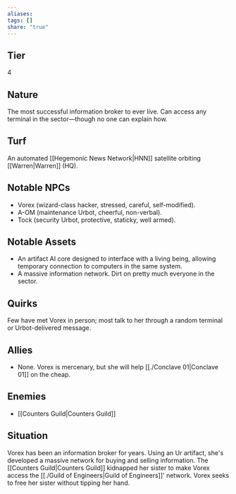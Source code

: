 ```yaml
---
aliases: 
tags: []
share: "true"
---
```

## Tier
4

## Nature
The most successful information broker to ever live. Can access any terminal in the sector—though no one can explain how.

## Turf
An automated [[Hegemonic News Network|HNN]] satellite orbiting [[Warren|Warren]] (HQ).

## Notable NPCs
- Vorex (wizard-class hacker, stressed, careful, self-modified).
- A-OM (maintenance Urbot, cheerful, non-verbal).
- Tock (security Urbot, protective, staticky, well armed).

## Notable Assets
- An artifact AI core designed to interface with a living being, allowing temporary connection to computers in the same system.
- A massive information network. Dirt on pretty much everyone in the sector.

## Quirks
Few have met Vorex in person; most talk to her through a random terminal or Urbot-delivered message.

## Allies
- None. Vorex is mercenary, but she will help [[./Conclave 01|Conclave 01]] on the cheap.

## Enemies
- [[Counters Guild|Counters Guild]]

## Situation
Vorex has been an information broker for years. Using an Ur artifact, she's developed a massive network for buying and selling information. The [[Counters Guild|Counters Guild]] kidnapped her sister to make Vorex access the [[./Guild of Engineers|Guild of Engineers]]' network. Vorex seeks to free her sister without tipping her hand.

